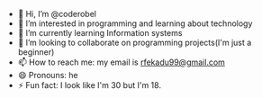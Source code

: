 - 👋 Hi, I’m @coderobel
- 👀 I’m interested in programming and learning about technology
- 🌱 I’m currently learning Information systems
- 💞️ I’m looking to collaborate on programming projects(I'm just a beginner)
- 📫 How to reach me: my email is rfekadu99@gmail.com
- 😄 Pronouns: he
- ⚡ Fun fact: I look like I'm 30 but I'm 18.

<!---
coderobel/coderobel is a ✨ special ✨ repository because its `README.md` (this file) appears on your GitHub profile.
You can click the Preview link to take a look at your changes.
--->
